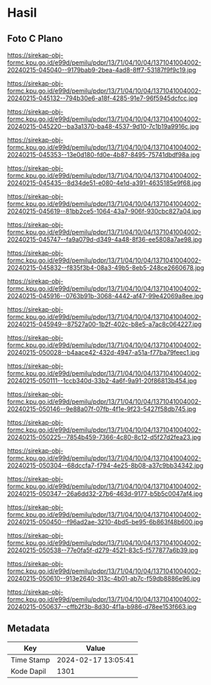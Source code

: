 # Hasil

## Foto C Plano

https://sirekap-obj-formc.kpu.go.id/e99d/pemilu/pdpr/13/71/04/10/04/1371041004002-20240215-045040--9179bab9-2bea-4ad8-8ff7-53187f9f9c19.jpg

https://sirekap-obj-formc.kpu.go.id/e99d/pemilu/pdpr/13/71/04/10/04/1371041004002-20240215-045132--794b30e6-a18f-4285-91e7-96f5945dcfcc.jpg

https://sirekap-obj-formc.kpu.go.id/e99d/pemilu/pdpr/13/71/04/10/04/1371041004002-20240215-045220--ba3a1370-ba48-4537-9d10-7c1b19a9916c.jpg

https://sirekap-obj-formc.kpu.go.id/e99d/pemilu/pdpr/13/71/04/10/04/1371041004002-20240215-045353--13e0d180-fd0e-4b87-8495-75741dbdf98a.jpg

https://sirekap-obj-formc.kpu.go.id/e99d/pemilu/pdpr/13/71/04/10/04/1371041004002-20240215-045435--8d34de51-e080-4e1d-a391-4635185e9f68.jpg

https://sirekap-obj-formc.kpu.go.id/e99d/pemilu/pdpr/13/71/04/10/04/1371041004002-20240215-045619--81bb2ce5-1064-43a7-906f-930cbc827a04.jpg

https://sirekap-obj-formc.kpu.go.id/e99d/pemilu/pdpr/13/71/04/10/04/1371041004002-20240215-045747--fa9a079d-d349-4a48-8f36-ee5808a7ae98.jpg

https://sirekap-obj-formc.kpu.go.id/e99d/pemilu/pdpr/13/71/04/10/04/1371041004002-20240215-045832--f835f3b4-08a3-49b5-8eb5-248ce2660678.jpg

https://sirekap-obj-formc.kpu.go.id/e99d/pemilu/pdpr/13/71/04/10/04/1371041004002-20240215-045916--0763b91b-3068-4442-af47-99e42069a8ee.jpg

https://sirekap-obj-formc.kpu.go.id/e99d/pemilu/pdpr/13/71/04/10/04/1371041004002-20240215-045949--87527a00-1b2f-402c-b8e5-a7ac8c064227.jpg

https://sirekap-obj-formc.kpu.go.id/e99d/pemilu/pdpr/13/71/04/10/04/1371041004002-20240215-050028--b4aace42-432d-4947-a51a-f77ba79feec1.jpg

https://sirekap-obj-formc.kpu.go.id/e99d/pemilu/pdpr/13/71/04/10/04/1371041004002-20240215-050111--1ccb340d-33b2-4a6f-9a91-20f86813b454.jpg

https://sirekap-obj-formc.kpu.go.id/e99d/pemilu/pdpr/13/71/04/10/04/1371041004002-20240215-050146--9e88a07f-07fb-4f1e-9f23-5427f58db745.jpg

https://sirekap-obj-formc.kpu.go.id/e99d/pemilu/pdpr/13/71/04/10/04/1371041004002-20240215-050225--7854b459-7366-4c80-8c12-d5f27d2fea23.jpg

https://sirekap-obj-formc.kpu.go.id/e99d/pemilu/pdpr/13/71/04/10/04/1371041004002-20240215-050304--68dccfa7-f794-4e25-8b08-a37c9bb34342.jpg

https://sirekap-obj-formc.kpu.go.id/e99d/pemilu/pdpr/13/71/04/10/04/1371041004002-20240215-050347--26a6dd32-27b6-463d-9177-b5b5c0047af4.jpg

https://sirekap-obj-formc.kpu.go.id/e99d/pemilu/pdpr/13/71/04/10/04/1371041004002-20240215-050450--f96ad2ae-3210-4bd5-be95-6b863f48b600.jpg

https://sirekap-obj-formc.kpu.go.id/e99d/pemilu/pdpr/13/71/04/10/04/1371041004002-20240215-050538--77e0fa5f-d279-4521-83c5-f577877a6b39.jpg

https://sirekap-obj-formc.kpu.go.id/e99d/pemilu/pdpr/13/71/04/10/04/1371041004002-20240215-050610--913e2640-313c-4b01-ab7c-f59db8886e96.jpg

https://sirekap-obj-formc.kpu.go.id/e99d/pemilu/pdpr/13/71/04/10/04/1371041004002-20240215-050637--cffb2f3b-8d30-4f1a-b986-d78ee153f663.jpg


## Metadata

| Key        | Value               |
| ---------- | ------------------- |
| Time Stamp | 2024-02-17 13:05:41 |
| Kode Dapil | 1301                |



